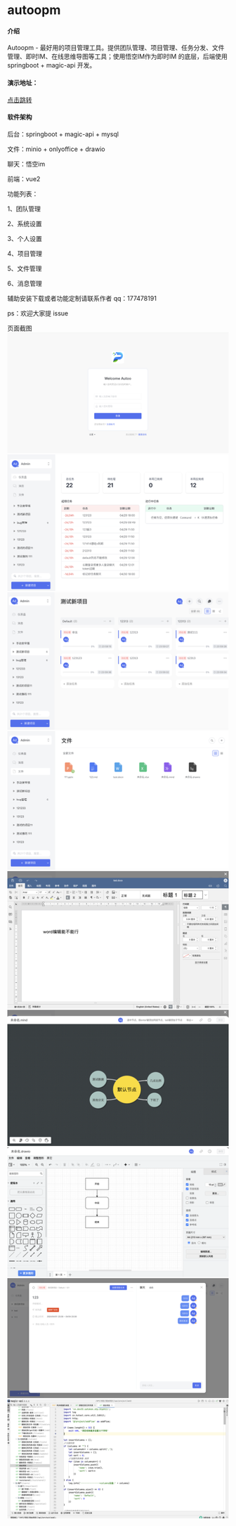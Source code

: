 # autoopm

#### 介绍
Autoopm - 最好用的项目管理工具。提供团队管理、项目管理、任务分发、文件管理、即时IM、在线思维导图等工具；使用悟空IM作为即时IM 的底层，后端使用springboot + magic-api 开发。

#### 演示地址：

[点击跳转](http://82.157.62.190:8200)

#### 软件架构

后台：springboot + magic-api + mysql

文件：minio + onlyoffice + drawio

聊天：悟空im

前端：vue2

功能列表：

1、团队管理

2、系统设置

3、个人设置

4、项目管理

5、文件管理

6、消息管理


辅助安装下载或者功能定制请联系作者 qq：177478191



ps：欢迎大家提 issue

页面截图
![输入图片说明](WX20240402-013009@2x.png)
![输入图片说明](dashboard@2x.png)
![输入图片说明](project@2x.png)
![输入图片说明](file1@2x.png)
![输入图片说明](file2@2x.png)
![输入图片说明](file3@2x.png)
![输入图片说明](file5@2x.png)
![输入图片说明](WX20240402-013122@2x.png)
![输入图片说明](magic-api.png)
